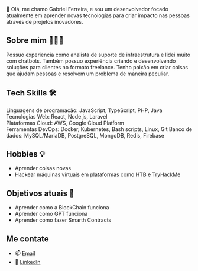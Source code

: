 👋 Olá, me chamo Gabriel Ferreira, e sou um desenvolvedor focado atualmente em aprender novas tecnologias para criar impacto nas pessoas através de projetos inovadores.

## Sobre mim 👨🏻‍💻
Possuo experiencia como analista de suporte de infraestrutura e lidei muito com chatbots. Também possuo experiência criando e desenvolvendo soluções para clientes no formato freelance. Tenho paixão em criar coisas que ajudam pessoas e resolvem um problema de maneira peculiar. 

## Tech Skills 🛠️
Linguagens de programação: JavaScript, TypeScript, PHP, Java  
Tecnologias Web: React, Node.js, Laravel  
Plataformas Cloud: AWS, Google Cloud Platform  
Ferramentas DevOps: Docker, Kubernetes, Bash scripts, Linux, Git 
Banco de dados: MySQL/MariaDB, PostgreSQL, MongoDB, Redis, Firebase

## Hobbies 💡
- Aprender coisas novas
- Hackear máquinas virtuais em plataformas como HTB e TryHackMe

## Objetivos atuais 🚀
- Aprender como a BlockChain funciona
- Aprender como GPT funciona
- Aprender como fazer Smarth Contracts

## Me contate
- 📫 [Email](mailto:g.f.guimaraes@hotmail.com)
- 🔗 [LinkedIn](https://www.linkedin.com/in/gabrielferreira-g)
